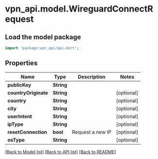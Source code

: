 # vpn_api.model.WireguardConnectRequest

## Load the model package
```dart
import 'package:vpn_api/api.dart';
```

## Properties
Name | Type | Description | Notes
------------ | ------------- | ------------- | -------------
**publicKey** | **String** |  | 
**countryOriginate** | **String** |  | [optional] 
**country** | **String** |  | [optional] 
**city** | **String** |  | [optional] 
**userIntent** | **String** |  | [optional] 
**ipType** | **String** |  | [optional] 
**resetConnection** | **bool** | Request a new IP | [optional] 
**osType** | **String** |  | [optional] 

[[Back to Model list]](../README.md#documentation-for-models) [[Back to API list]](../README.md#documentation-for-api-endpoints) [[Back to README]](../README.md)


